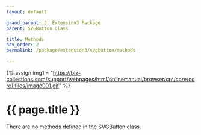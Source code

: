 ```yaml
---
layout: default

grand_parent: 3. Extension3 Package
parent: SVGButton Class

title: Methods
nav_order: 2
permalink: /package/extension3/svgbutton/methods

---
```

{% assign img1 = "https://biz-collections.com/support/webpages/html/onlinemanual/browser/crs/core/core1.files/image001.gif" %}


# {{ page.title }}

There are no methods defined in the SVGButton class.